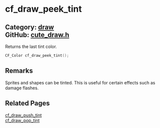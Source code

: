 [](../header.md ':include')

# cf_draw_peek_tint

Category: [draw](/api_reference?id=draw)  
GitHub: [cute_draw.h](https://github.com/RandyGaul/cute_framework/blob/master/include/cute_draw.h)  
---

Returns the last tint color.

```cpp
CF_Color cf_draw_peek_tint();
```

## Remarks

Sprites and shapes can be tinted. This is useful for certain effects such as damage flashes.

## Related Pages

[cf_draw_push_tint](/draw/cf_draw_push_tint.md)  
[cf_draw_pop_tint](/draw/cf_draw_pop_tint.md)  
